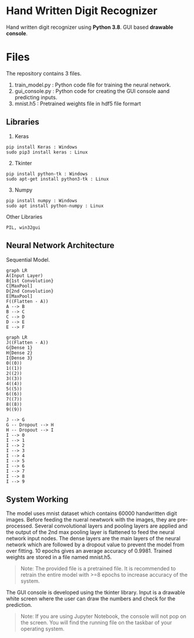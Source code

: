 ﻿
# Hand Written Digit Recognizer 

Hand written digit recognizer using **Python 3.8**. 
GUI based **drawable console**. 


# Files
The repository contains 3 files. 
1. train_model.py : Python code file for training the neural network.
2. gui_console.py : Python code for creating the GUI console aand predicting inputs.
3. mnist.h5 : Pretrained weights file in hdf5 file formart

## Libraries
1. Keras
```
pip install Keras : Windows 
sudo pip3 install keras : Linux
```
2. Tkinter
```
pip install python-tk : Windows
sudo apt-get install python3-tk : Linux
```
3. Numpy
```
pip install numpy : Windows
sudo apt install python-numpy : Linux 
```
Other Libraries
```
PIL, win32gui
```

## Neural Network Architecture

Sequential Model.
```mermaid
graph LR
A(Input Layer) 
B{1st Convolution} 
C[MaxPool]
D{2nd Convolution}
E[MaxPool]
F((Flatten - A))
A --> B
B --> C 
C --> D
D --> E
E --> F
```
```mermaid
graph LR
J((Flatten - A))
G{Dense 1}
H{Dense 2}
I{Dense 3}
0((0))
1((1))
2((2))
3((3))
4((4))
5((5))
6((6))
7((7))
8((8))
9((9))

J --> G
G -- Dropout --> H
H -- Dropout --> I
I --> 0
I --> 1
I --> 2
I --> 3
I --> 4
I --> 5
I --> 6
I --> 7
I --> 8
I --> 9
```

## System Working
The model uses mnist dataset which contains 60000 handwritten digit images. Before feeding the nueral newtwork with the images, they are pre-processed. Several convolutional layers and pooling layers are applied and the output of the 2nd max pooling layer is flattened to feed the neural network input nodes. 
The dense layers are the main layers of the neural network which are followed by a dropout value to prevent the model from over fitting. 10 epochs gives an average accuracy of 0.9981. 
Trained weights are stored in a file named mnist.h5.
>Note: The provided file is a pretrained file. It is recommended to retrain the entire model with >=8 epochs to increase accuracy of the system.

The GUI console is developed using the tkinter library. Input is a drawable white screen where the user can draw the numbers and check for the prediction.
>Note: If you are using Jupyter Notebook, the console will not pop on the screen. You will find the running file on the taskbar of your operating system.
